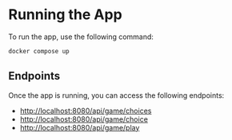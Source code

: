 # Running the App

To run the app, use the following command:

```bash
docker compose up
```

## Endpoints

Once the app is running, you can access the following endpoints:

- [http://localhost:8080/api/game/choices](http://localhost:8080/api/game/choices)
- [http://localhost:8080/api/game/choice](http://localhost:8080/api/game/choice)
- [http://localhost:8080/api/game/play](http://localhost:8080/api/game/play)
```
